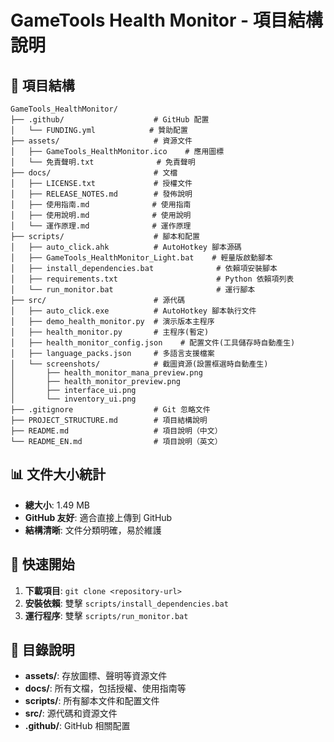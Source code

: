 # GameTools Health Monitor - 項目結構說明

## 📁 項目結構

```
GameTools_HealthMonitor/
├── .github/                    # GitHub 配置
│   └── FUNDING.yml            # 贊助配置
├── assets/                     # 資源文件
│   ├── GameTools_HealthMonitor.ico    # 應用圖標
│   └── 免責聲明.txt              # 免責聲明
├── docs/                       # 文檔
│   ├── LICENSE.txt             # 授權文件
│   ├── RELEASE_NOTES.md        # 發佈說明
│   ├── 使用指南.md              # 使用指南
│   ├── 使用說明.md              # 使用說明
│   └── 運作原理.md              # 運作原理
├── scripts/                    # 腳本和配置
│   ├── auto_click.ahk          # AutoHotkey 腳本源碼
│   ├── GameTools_HealthMonitor_Light.bat    # 輕量版啟動腳本
│   ├── install_dependencies.bat              # 依賴項安裝腳本
│   ├── requirements.txt                      # Python 依賴項列表
│   └── run_monitor.bat                       # 運行腳本
├── src/                        # 源代碼
│   ├── auto_click.exe          # AutoHotkey 腳本執行文件
│   ├── demo_health_monitor.py  # 演示版本主程序
│   ├── health_monitor.py       # 主程序(暫定)
│   ├── health_monitor_config.json    # 配置文件(工具儲存時自動產生)
│   ├── language_packs.json     # 多語言支援檔案
│   └── screenshots/            # 截圖資源(設置框選時自動產生)
│       ├── health_monitor_mana_preview.png
│       ├── health_monitor_preview.png
│       ├── interface_ui.png
│       └── inventory_ui.png
├── .gitignore                  # Git 忽略文件
├── PROJECT_STRUCTURE.md        # 項目結構說明
├── README.md                   # 項目說明（中文）
└── README_EN.md                # 項目說明（英文）
```

## 📊 文件大小統計

- **總大小**: 1.49 MB
- **GitHub 友好**: 適合直接上傳到 GitHub
- **結構清晰**: 文件分類明確，易於維護

## 🚀 快速開始

1. **下載項目**: `git clone <repository-url>`
2. **安裝依賴**: 雙擊 `scripts/install_dependencies.bat`
3. **運行程序**: 雙擊 `scripts/run_monitor.bat`

## 📂 目錄說明

- **assets/**: 存放圖標、聲明等資源文件
- **docs/**: 所有文檔，包括授權、使用指南等
- **scripts/**: 所有腳本文件和配置文件
- **src/**: 源代碼和資源文件
- **.github/**: GitHub 相關配置
